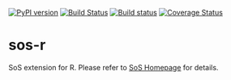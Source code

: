 [![PyPI version](https://badge.fury.io/py/sos-r.svg)](https://badge.fury.io/py/sos-r)
[![Build Status](https://travis-ci.org/vatlab/sos-r.svg?branch=master)](https://travis-ci.org/vatlab/sos-r)
[![Build status](https://ci.appveyor.com/api/projects/status/aa4cha4d57q7lhbq/branch/master?svg=true)](https://ci.appveyor.com/project/BoPeng/sos-r/branch/master)
[![Coverage Status](https://coveralls.io/repos/github/vatlab/sos-r/badge.svg)](https://coveralls.io/github/vatlab/sos-r)

# sos-r
SoS extension for R. Please refer to [SoS Homepage](http://vatlab.github.io/SoS/) for details.
